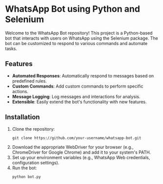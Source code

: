 <!DOCTYPE html>
<html lang="en">
<body>

<h1>WhatsApp Bot using Python and Selenium</h1>

<p>Welcome to the WhatsApp Bot repository! This project is a Python-based bot that interacts with users on WhatsApp using the Selenium package. The bot can be customized to respond to various commands and automate tasks.</p>

<h2>Features</h2>
<ul>
    <li><strong>Automated Responses</strong>: Automatically respond to messages based on predefined rules.</li>
    <li><strong>Custom Commands</strong>: Add custom commands to perform specific actions.</li>
    <li><strong>Message Logging</strong>: Log messages and interactions for analysis.</li>
    <li><strong>Extensible</strong>: Easily extend the bot's functionality with new features.</li>
</ul>

<h2>Installation</h2>
<ol>
    <li>Clone the repository:
        <pre><code>git clone https://github.com/your-username/whatsapp-bot.git</code></pre>
    </li>
    <li>Download the appropriate WebDriver for your browser (e.g., ChromeDriver for Google Chrome) and add it to your system's PATH.</li>
    <li>Set up your environment variables (e.g., WhatsApp Web credentials, configuration settings).</li>
    <li>Run the bot:
        <pre><code>python bot.py</code></pre>
    </li>
</ol>

</body>
</html>
